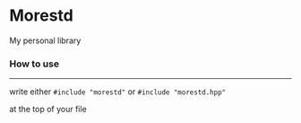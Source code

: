# Morestd
My personal library

### How to use
---
write either
```#include "morestd"```
or
```#include "morestd.hpp"```

at the top of your file

